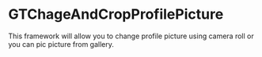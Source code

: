 # GTChageAndCropProfilePicture
This framework will allow you to change profile picture using camera roll or you can pic picture from gallery.
